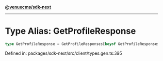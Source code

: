 [**@venuecms/sdk-next**](../Index.md)

***

# Type Alias: GetProfileResponse

```ts
type GetProfileResponse = GetProfileResponses[keyof GetProfileResponses];
```

Defined in: packages/sdk-next/src/client/types.gen.ts:395
